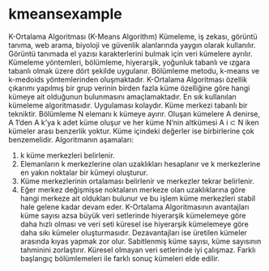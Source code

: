 # kmeansexample

K-Ortalama Algoritması (K-Means Algorithm)
Kümeleme, iş zekası, görüntü tanıma, web arama, biyoloji ve güvenlik alanlarında yaygın olarak kullanılır. Görüntü tanımada el yazısı karakterlerini bulmak için veri kümelere ayrılır. Kümeleme yöntemleri, bölümleme, hiyerarşik, yoğunluk tabanlı ve ızgara tabanlı olmak üzere dört şekilde uygulanır. Bölümleme metodu, k-means ve k-medoids yöntemlerinden oluşmaktadır.
K-Ortalama Algoritması özellik çıkarımı yapılmış bir grup verinin birden fazla küme özelliğine göre hangi kümeye ait olduğunun bulunmasını amaçlamaktadır. En sık kullanılan kümeleme algoritmasıdır. Uygulaması kolaydır. Küme merkezi tabanlı bir tekniktir. Bölümleme N elemanı k kümeye ayırır. Oluşan kümelere A denirse, A 1’den A k’ya k adet küme oluşur ve her küme N’nin altkümesi A i ⊂ N iken kümeler arası benzerlik yoktur. Küme içindeki değerler ise birbirlerine çok benzemelidir.
Algoritmanın aşamaları:
1.	k küme merkezleri belirlenir.
2.	Elemanların k merkezlerine olan uzaklıkları hesaplanır ve k merkezlerine en yakın noktalar bir kümeyi oluşturur. 
3.	Küme merkezlerinin ortalaması belirlenir ve merkezler tekrar belirlenir.
4.	Eğer merkez değişmişse noktaların merkeze olan uzaklıklarına göre hangi merkeze ait oldukları bulunur ve bu işlem küme merkezleri stabil hale gelene kadar devam eder.
K-Ortalama Algoritmasının avantajları küme sayısı azsa büyük veri setlerinde hiyerarşik kümelemeye göre daha hızlı olması ve veri seti küresel ise hiyerarşik kümelemeye göre daha sıkı kümeler oluşturmasıdır. Dezavantajları ise üretilen kümeler arasında kıyas yapmak zor olur. Sabitlenmiş küme sayısı, küme sayısının tahminini zorlaştırır. Küresel olmayan veri setlerinde iyi çalışmaz. Farklı başlangıç bölümlemeleri ile farklı sonuç kümeleri elde edilir.
